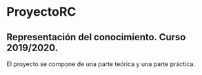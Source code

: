 # ProyectoRC                                        
## Representación del conocimiento. Curso 2019/2020. 

El proyecto se compone de una parte teórica y una parte práctica. 